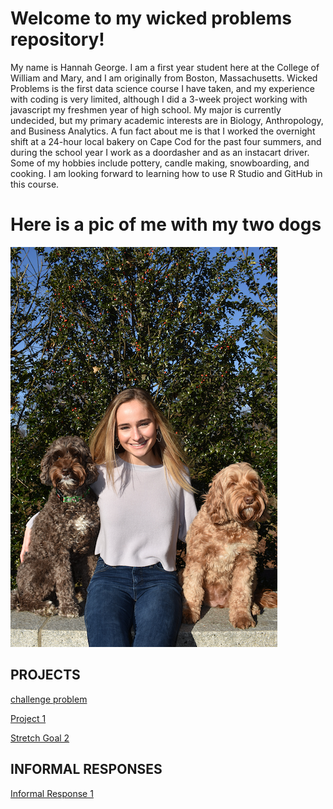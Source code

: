 
# Welcome to my wicked problems repository!
My name is Hannah George. I am a first year student here at the College of William and Mary, and I am originally from Boston, Massachusetts. Wicked Problems is the first data science course I have taken, and my experience with coding is very limited, although I did a 3-week project working with javascript my freshmen year of high school. My major is currently undecided, but my primary academic interests are in Biology, Anthropology, and Business Analytics. A fun fact about me is that I worked the overnight shift at a 24-hour local bakery on Cape Cod for the past four summers, and during the school year I work as a doordasher and as an instacart driver. Some of my hobbies include pottery, candle making, snowboarding, and cooking. I am looking forward to learning how to use R Studio and GitHub in this course. 

# Here is a pic of me with my two dogs
![](hgmc.png)



## PROJECTS
[challenge problem](https://hannahgeorge-wickedproblems.github.io/data100repository/hgchallengeproblem.html)

[Project 1](https://hannahgeorge-wickedproblems.github.io/data100repository/Project1.html)

[Stretch Goal 2](https://hannahgeorge-wickedproblems.github.io/data100repository/Rplot08.html)

## INFORMAL RESPONSES 
[Informal Response 1](https://hannahgeorge-wickedproblems.github.io/data100repository/InformalResponse1.html)




